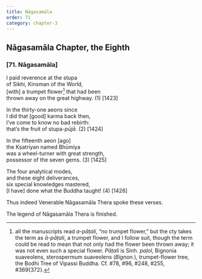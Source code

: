```yaml
---
title: Nāgasamāla
order: 71
category: chapter-3
---
```


## Nāgasamāla Chapter, the Eighth

### \[71. Nāgasamāla\]

I paid reverence at the stupa  
of Sikhi, Kinsman of the World,  
\[with\] a trumpet flower[^1] that had been  
thrown away on the great highway. (1) \[1423\]

In the thirty-one aeons since  
I did that \[good\] karma back then,  
I’ve come to know no bad rebirth:  
that’s the fruit of stupa-*pūjā*. (2) \[1424\]

In the fifteenth aeon \[ago\]  
the Kṣatriyan named Bhūmiya  
was a wheel-turner with great strength,  
possessor of the seven gems. (3) \[1425\]

The four analytical modes,  
and these eight deliverances,  
six special knowledges mastered,  
\[I have\] done what the Buddha taught! (4) \[1426\]

Thus indeed Venerable Nāgasamāla Thera spoke these verses.

The legend of Nāgasamāla Thera is finished.

[^1]: all the manuscripts read *a-pāṭali*, “no trumpet flower,” but the cty takes the term as *ā-pāṭali*, a trumpet flower, and I follow suit, though the term could be read to mean that not only had the flower been thrown away; it was not even such a special flower. *Pāṭali* is Sinh. *paḷol*, Bignonia suaveolens, sterospermum suaveolens (*Bignon.*), trumpet-flower tree, the Bodhi Tree of Vipassi Buddha. Cf. \#78, \#96, \#248, \#255, \#369{372}.

